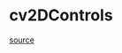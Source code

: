 # cv2DControls

[source](github.com/OpenFOAM-jp/OpenFOAM-utilities-tutorials-jp/blob/master/v1906/mesh/generation/foamyMesh/conformalVoronoi2DMesh/lnInclude/cv2DControls.C/cv2DControls.C)



